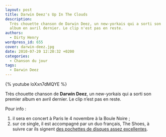 ```yaml
---
layout: post
title: Darwin Deez's Up In The Clouds
description:
  Très chouette chanson de Darwin Deez, un new-yorkais qui a sorti son premier
  album en avril dernier. Le clip n'est pas en reste.
authors:
  - Dirty Henry
wordpress_id: 655
cover: darwin-deez.jpg
date: 2010-07-20 12:20:32 +0200
categories:
  - Chanson du jour
tags:
  - Darwin Deez
---
```


{% youtube loXxn7dMQYE %}

Très chouette chanson de **Darwin Deez**, un new-yorkais qui a sorti son premier
album en avril dernier. Le clip n’est pas en reste.

Pour info :

1. il sera en concert à Paris le 4 novembre à la Boule Noire ;
1. sur ce single, il est accompagné par un duo français, The Shoes, à suivre car
   ils signent [des pochettes de disques assez excellentes][1].

[1]:
  https://www.discogs.com/The-Shoes-Stade-De-Reims-1978/release/1950809
  "Pochette Stade de Reims"
